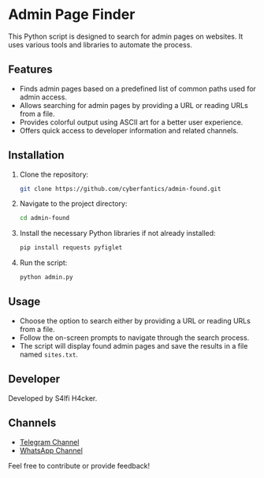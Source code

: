 # Admin Page Finder

This Python script is designed to search for admin pages on websites. It uses various tools and libraries to automate the process.

## Features

- Finds admin pages based on a predefined list of common paths used for admin access.
- Allows searching for admin pages by providing a URL or reading URLs from a file.
- Provides colorful output using ASCII art for a better user experience.
- Offers quick access to developer information and related channels.

## Installation

1. Clone the repository:
    ```bash
    git clone https://github.com/cyberfantics/admin-found.git
    ```
2. Navigate to the project directory:
    ```bash
    cd admin-found
    ```
3. Install the necessary Python libraries if not already installed:
    ```bash
    pip install requests pyfiglet
    ```
4. Run the script:
    ```bash
    python admin.py
    ```

## Usage

- Choose the option to search either by providing a URL or reading URLs from a file.
- Follow the on-screen prompts to navigate through the search process.
- The script will display found admin pages and save the results in a file named `sites.txt`.

## Developer

Developed by S4lfi H4cker.

## Channels

- [Telegram Channel](https://t.me/cyberfantics)
- [WhatsApp Channel](https://whatsapp.com/channel/0029VaFE5Dv5Ejy2MaydYm3Z)

Feel free to contribute or provide feedback!
